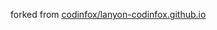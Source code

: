 forked from [codinfox/lanyon-codinfox.github.io](https://github.com/codinfox/lanyon-codinfox.github.io)
